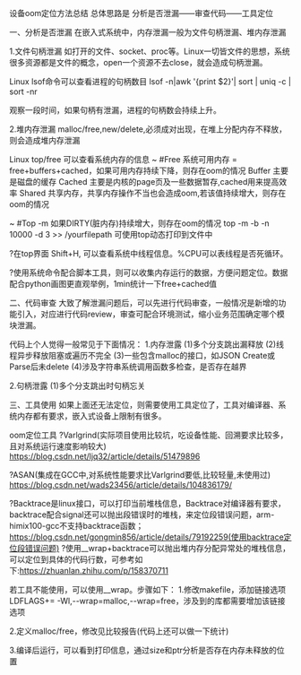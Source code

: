 设备oom定位方法总结
总体思路是 分析是否泄漏——审查代码——工具定位

一、分析是否泄漏
在嵌入式系统中，内存泄漏一般为文件句柄泄漏、堆内存泄漏

1.文件句柄泄漏
如打开的文件、socket、proc等。Linux一切皆文件的思想，系统很多资源都是文件的概念，open一个资源不去close，就会造成句柄泄漏。

Linux lsof命令可以查看进程的句柄数目
lsof -n|awk '{print $2}'| sort | uniq -c | sort -nr

观察一段时间，如果句柄有泄漏，进程的句柄数会持续上升。

2.堆内存泄漏 
malloc/free,new/delete,必须成对出现，在堆上分配内存不释放，则会造成堆内存泄漏

Linux top/free 可以查看系统内存的信息
~ #Free
系统可用内存 = free+buffers+cached，如果可用内存持续下降，则存在oom的情况
Buffer 主要是磁盘的缓存
Cached 主要是内核的page页及一些数据暂存,cached用来提高效率
Shared 共享内存，共享内存操作不当也会造成oom,若该值持续增大，则存在oom的情况

~ #Top -m 
如果DIRTY(脏内存)持续增大，则存在oom的情况
top -m -b -n 10000 -d 3 >> /yourfilepath 可使用top动态打印到文件中

?在top界面 Shift+H, 可以查看系统中线程信息。%CPU可以表线程是否死循环。


?使用系统命令配合脚本工具，则可以收集内存运行的数据，方便问题定位。数据配合python画图更直观举例，1min统计一下free+cached值



二、代码审查
大致了解泄漏问题后，可以先进行代码审查，一般情况是新增的功能引入，对应进行代码review，审查可配合环境测试，缩小业务范围确定哪个模块泄漏。

代码上个人觉得一般常见于下面情况：
1.内存泄露 
(1)多个分支跳出漏释放
(2)线程异步释放阻塞或遍历不完全
(3)一些包含malloc的接口，如JSON Create或Parse后未delete
(4)涉及字符串系统调用函数多检查，是否存在越界

2.句柄泄露
(1)多个分支跳出时句柄忘关



三、工具使用
如果上面还无法定位，则需要使用工具定位了，工具对编译器、系统内存都有要求，嵌入式设备上限制有很多。


oom定位工具
?Varlgrind(实际项目使用比较坑，吃设备性能、回溯要求比较多，且对系统运行速度影响较大) https://blog.csdn.net/ljq32/article/details/51479896

?ASAN(集成在GCC中,对系统性能要求比Varlgrind要低,比较轻量,未使用过) https://blog.csdn.net/wads23456/article/details/104836179/

?Backtrace是linux接口，可以打印当前堆栈信息，Backtrace对编译器有要求，backtrace配合signal还可以抛出段错误时的堆栈，来定位段错误问题，arm-himix100-gcc不支持backtrace函数； https://blog.csdn.net/gongmin856/article/details/79192259(使用backtrace定位段错误问题)
?使用__wrap+backtrace可以抛出堆内存分配异常处的堆栈信息，可以定位到具体的代码行数，可参考如下:https://zhuanlan.zhihu.com/p/158370711

若工具不能使用，可以使用__wrap。步骤如下：
1.修改makefile，添加链接选项 LDFLAGS+= -Wl,--wrap=malloc,--wrap=free，涉及到的库都需要增加该链接选项


2.定义malloc/free，修改见比较报告(代码上还可以做一下统计)



3.编译后运行，可以看到打印信息，通过size和ptr分析是否存在内存未释放的位置





